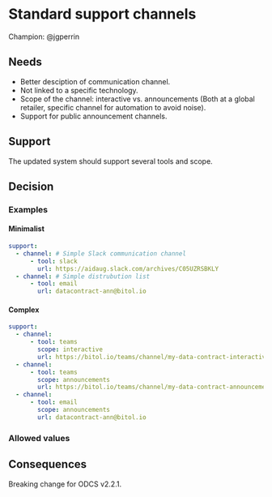 # Standard support channels

Champion: @jgperrin

## Needs
* Better desciption of communication channel.
* Not linked to a specific technology.
* Scope of the channel: interactive vs. announcements (Both at a global retailer, specific channel for automation to avoid noise).
* Support for public announcement channels.

## Support
The updated system should support several tools and scope.

## Decision

### Examples

#### Minimalist
```YAML
support:
  - channel: # Simple Slack communication channel
      - tool: slack
        url: https://aidaug.slack.com/archives/C05UZRSBKLY
  - channel: # Simple distrubution list
      - tool: email
        url: datacontract-ann@bitol.io
```

#### Complex
```YAML
support:
  - channel:
      - tool: teams
        scope: interactive
        url: https://bitol.io/teams/channel/my-data-contract-interactive
  - channel:
      - tool: teams
        scope: announcements
        url: https://bitol.io/teams/channel/my-data-contract-announcements
  - channel:
      - tool: email
        scope: announcements
        url: datacontract-ann@bitol.io
```

### Allowed values


## Consequences

Breaking change for ODCS v2.2.1.
